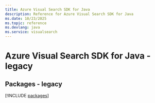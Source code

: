 ```yaml
---
title: Azure Visual Search SDK for Java
description: Reference for Azure Visual Search SDK for Java
ms.date: 10/23/2025
ms.topic: reference
ms.devlang: java
ms.service: visualsearch
---
```

# Azure Visual Search SDK for Java - legacy
## Packages - legacy
[!INCLUDE [packages](visual-search-index.md)]